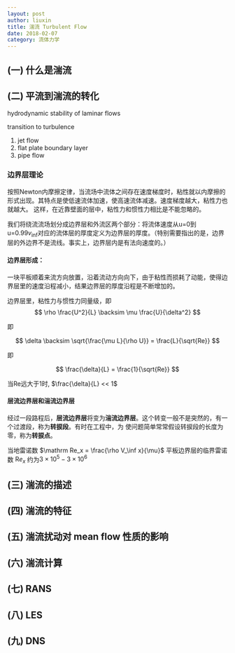 ```yaml
---
layout: post
author: liuxin
title: 湍流 Turbulent Flow
date: 2018-02-07
category: 流体力学
---
```


## (一) 什么是湍流

## (二) 平流到湍流的转化

hydrodynamic stability of laminar flows

transition to turbulence

1. jet flow 
2. flat plate boundary layer 
3. pipe flow 

### 边界层理论
按照Newton内摩擦定律，当流场中流体之间存在速度梯度时，粘性就以内摩擦的形式出现。其特点是使低速流体加速，使高速流体减速。速度梯度越大，粘性力也就越大。 这样，在近靠壁面的层中，粘性力和惯性力相比是不能忽略的。

我们将绕流流场划分成边界层和外流区两个部分：将流体速度从u=0到 u=0.99$v_{\inf}$对应的流体层的厚度定义为边界层的厚度。（特别需要指出的是，边界层的外边界不是流线。事实上，边界层内是有法向速度的。）

#### 边界层形成：
一块平板顺着来流方向放置，沿着流动方向向下，由于粘性而损耗了动能，使得边界层里的速度沿程减小，结果边界层的厚度沿程是不断增加的。

边界层里，粘性力与惯性力同量级，即 
$$
\rho \frac{U^2}{L} \backsim \mu \frac{U}{\delta^2}
$$

即 

$$
\delta \backsim \sqrt{\frac{\mu L}{\rho U}} = \frac{L}{\sqrt{Re}}
$$

即

$$
\frac{\delta}{L} = \frac{1}{\sqrt{Re}}
$$

当Re远大于1时, $\frac{\delta}{L} << 1$

#### 层流边界层和湍流边界层
经过一段路程后，**层流边界层**将变为**湍流边界层**。这个转变一般不是突然的，有一个过渡段，称为**转捩段**。有时在工程中，为
使问题简单常常假设转捩段的长度为零，称为**转捩点**。

当地雷诺数 $\mathrm Re_x = \frac{\rho V_\inf x}{\mu}$
平板边界层的临界雷诺数 $\mathrm Re_x$ 约为$3×10^5 - 3×10^6$
## (三) 湍流的描述

## (四) 湍流的特征

## (五) 湍流扰动对 mean flow 性质的影响

## (六) 湍流计算

## (七) RANS

## (八) LES

## (九) DNS


